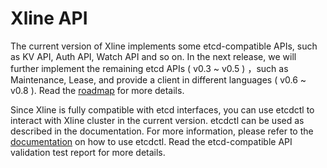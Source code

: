 # Xline API

The current version of Xline implements some etcd-compatible APIs, such as KV API, Auth API, Watch API and so on. In the next release, we will further implement the remaining etcd APIs ( v0.3 ~ v0.5 ) ，such as Maintenance, Lease, and provide a client in different languages ( v0.6 ~ v0.8 ). Read the [roadmap](https://github.com/datenlord/Xline#roadmap) for more details.

Since Xline is fully compatible with etcd interfaces, you can use etcdctl to interact with Xline cluster in the current version. etcdctl can be used as described in the documentation. For more information, please refer to the [documentation](https://github.com/etcd-io/etcd/tree/main/etcdctl) on how to use etcdctl. Read the etcd-compatible API validation test report for more details.